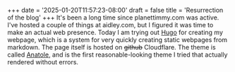 +++
date = '2025-01-20T11:57:23-08:00'
draft = false
title = 'Resurrection of the blog'
+++
It's been a long time since planettimmy.com was active. I've hosted a couple of things at aidley.com,
but I figured it was time to make an actual web presence. Today I am trying out [Hugo](https://gohugo.org/)
for creating my webpage, which is a system for very quickly creating static webpages
from markdown. The page itself is hosted on ~~github~~ Cloudflare. The theme is called [Anatole](https://github.com/lxndrblz/anatole),
and is the first reasonable-looking theme I tried that actually rendered without errors.

